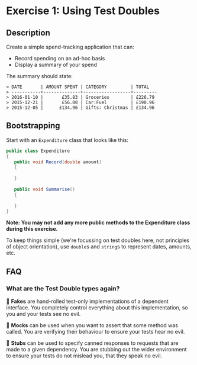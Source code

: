 # Exercise 1: Using Test Doubles

## Description

Create a simple spend-tracking application that can:

  - Record spending on an ad-hoc basis
  - Display a summary of your spend
  
The summary should state:

    > DATE       | AMOUNT SPENT | CATEGORY         | TOTAL  
    > -----------+--------------+------------------+---------
    > 2016-01-10 |       £35.83 | Groceries        | £226.79 
    > 2015-12-21 |       £56.00 | Car:Fuel         | £190.96
    > 2015-12-05 |      £134.96 | Gifts: Christmas | £134.96

## Bootstrapping

Start with an `Expenditure` class that looks like this:

   ```csharp
   public class Expenditure
   {
      public void Record(double amount)
      {
      
      }
      
      public void Summarise()
      {
      
      }
   }
   ```
   
**Note: You may not add any more public methods to the Expenditure class during this exercise.**

To keep things simple (we're focussing on test doubles here, not principles of object orientation), use `double`s and `string`s to represent dates, amounts, etc.

## FAQ

### What are the Test Double types again?

🙈 **Fakes** are hand-rolled test-only implementations of a dependent interface. You completely control everything about this implementation, so you and your tests see no evil. 

🙉 **Mocks** can be used when you want to assert that some method was called. You are verifying their behaviour to ensure your tests hear no evil.

🙊 **Stubs** can be used to specify canned responses to requests that are made to a given dependency. You are stubbing out the wider environment to ensure your tests do not mislead you, that they speak no evil. 
